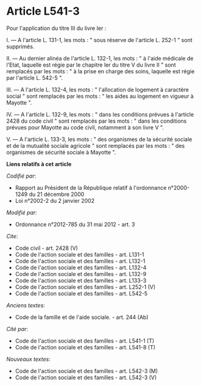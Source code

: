 # Article L541-3

Pour l'application du titre III du livre Ier : 

I. ― A l'article L. 131-1, les mots : " sous réserve de l'article L. 252-1 " sont supprimés. 

II. ― Au dernier alinéa de l'article L. 132-1, les mots : " à l'aide médicale de l'Etat, laquelle est régie par le chapitre
Ier du titre V du livre II " sont remplacés par les mots : " à la prise en charge des soins, laquelle est régie par l'article
L. 542-5 ". 

III. ― A l'article L. 132-4, les mots : " l'allocation de logement à caractère social " sont remplacés par les mots : " les
aides au logement en vigueur à Mayotte ". 

IV. ― A l'article L. 132-9, les mots : " dans les conditions prévues à l'article 2428 du code civil " sont remplacés par les
mots : " dans les conditions prévues pour Mayotte au code civil, notamment à son livre V ". 

V. ― A l'article L. 133-3, les mots : " des organismes de la sécurité sociale et de la mutualité sociale agricole " sont
remplacés par les mots : " des organismes de sécurité sociale à Mayotte ".

**Liens relatifs à cet article**

_Codifié par_:

  - Rapport au Président de la République relatif à l'ordonnance n°2000-1249 du 21 décembre 2000
  - Loi n°2002-2 du 2 janvier 2002

_Modifié par_:

  - Ordonnance n°2012-785 du 31 mai 2012 - art. 3

_Cite_:

  - Code civil - art. 2428 (V)
  - Code de l'action sociale et des familles - art. L131-1
  - Code de l'action sociale et des familles - art. L132-1
  - Code de l'action sociale et des familles - art. L132-4
  - Code de l'action sociale et des familles - art. L132-9
  - Code de l'action sociale et des familles - art. L133-3
  - Code de l'action sociale et des familles - art. L252-1 (V)
  - Code de l'action sociale et des familles - art. L542-5

_Anciens textes_:

  - Code de la famille et de l'aide sociale. - art. 244 (Ab)

_Cité par_:

  - Code de l'action sociale et des familles - art. L541-1 (T)
  - Code de l'action sociale et des familles - art. L541-8 (T)

_Nouveaux textes_:

  - Code de l'action sociale et des familles - art. L542-3 (M)
  - Code de l'action sociale et des familles - art. L542-3 (V)

